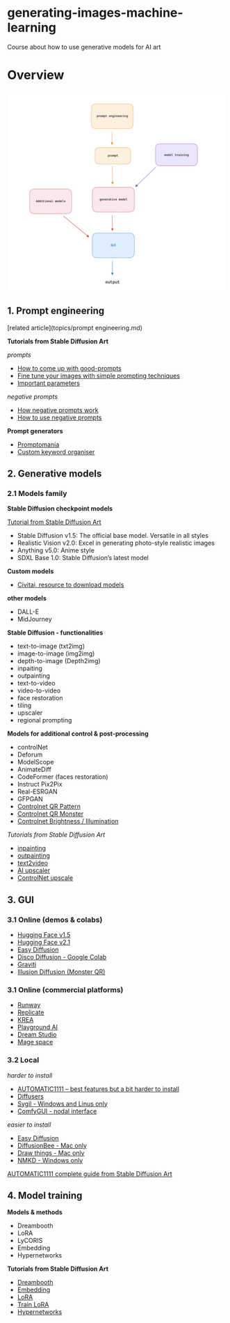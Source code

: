 # generating-images-machine-learning
Course about how to use generative models for AI art

# Overview

<img src="assets/generative models workflow.png" width="500" alt="generative model workflow">

## 1. Prompt engineering

[related article](topics/prompt engineering.md)

**Tutorials from Stable Diffusion Art**

_prompts_

- [How to come up with good-prompts](https://stable-diffusion-art.com/how-to-come-up-with-good-prompts-for-ai-image-generation/)
- [Fine tune your images with simple prompting techniques](https://stable-diffusion-art.com/fine-tune-your-ai-images-with-these-simple-prompting-techniques/)
- [Important parameters](https://stable-diffusion-art.com/know-these-important-parameters-for-stunning-ai-images/)

_negative prompts_

- [How negative prompts work](https://stable-diffusion-art.com/how-negative-prompt-work/)
- [How to use negative prompts](https://stable-diffusion-art.com/how-to-use-negative-prompts/)

**Prompt generators**

- [Promptomania](https://promptomania.com/stable-diffusion-prompt-builder/)
- [Custom keyword organiser](https://docs.google.com/spreadsheets/d/1w953xYyb_6HoUXF_SiLdPkpA_IljhAjN31z6pnjKh1s/edit?usp=sharing)

## 2. Generative models

### 2.1 Models family

**Stable Diffusion checkpoint models**

[Tutorial from Stable Diffusion Art](https://stable-diffusion-art.com/models/)

- Stable Diffusion v1.5: The official base model. Versatile in all styles
- Realistic Vision v2.0: Excel in generating photo-style realistic images
- Anything v5.0: Anime style
- SDXL Base 1.0: Stable Diffusion’s latest model

**Custom models**
- [Civitai, resource to download models](https://civitai.com/)

**other models**

- DALL-E
- MidJourney

**Stable Diffusion - functionalities**

- text-to-image (txt2img)
- image-to-image (img2img)
- depth-to-image (Depth2img)
- inpaiting
- outpainting
- text-to-video
- video-to-video
- face restoration
- tiling
- upscaler
- regional prompting

**Models for additional control & post-processing**

- controlNet
- Deforum
- ModelScope
- AnimateDiff
- CodeFormer (faces restoration)
- Instruct Pix2Pix
- Real-ESRGAN
- GFPGAN
- [Controlnet QR Pattern](https://civitai.com/models/90940/controlnet-qr-pattern-qr-codes)
- [Controlnet QR Monster](https://huggingface.co/monster-labs/control_v1p_sd15_qrcode_monster)
- [Controlnet Brightness / Illumination](https://huggingface.co/ioclab/ioc-controlnet/tree/main/models)

_Tutorials from Stable Diffusion Art_

- [inpainting](https://stable-diffusion-art.com/inpainting_basics/)
- [outpainting](https://stable-diffusion-art.com/outpainting/)
- [text2video](https://stable-diffusion-art.com/text-to-video/)
- [AI upscaler](https://stable-diffusion-art.com/ai-upscaler/)
- [ControlNet upscale](https://stable-diffusion-art.com/controlnet-upscale/)


## 3. GUI

### 3.1 Online (demos & colabs)

- [Hugging Face v1.5](https://huggingface.co/spaces/runwayml/stable-diffusion-v1-5)
- [Hugging Face v2.1](https://huggingface.co/spaces/stabilityai/stable-diffusion)
- [Easy Diffusion](https://stablediffusion.gigantic.work/)
- [Disco Diffusion - Google Colab](https://colab.research.google.com/github/alembics/disco-diffusion/blob/main/Disco_Diffusion.ipynb)
- [Graviti](https://library.graviti.com/)
- [Illusion Diffusion (Monster QR)](https://huggingface.co/spaces/AP123/IllusionDiffusion)


### 3.1 Online (commercial platforms)

- [Runway](https://runwayml.com/)
- [Replicate](https://replicate.com/)
- [KREA](https://www.krea.ai/)
- [Playground AI](https://playgroundai.com/)
- [Dream Studio](https://beta.dreamstudio.ai/generate)
- [Mage space](https://www.mage.space/)

### 3.2 Local

_harder to install_
- [AUTOMATIC1111 – best features but a bit harder to install](https://github.com/AUTOMATIC1111/stable-diffusion-webui)
- [Diffusers](https://huggingface.co/docs/diffusers/index)
- [Sygil - Windows and Linus only](https://github.com/Sygil-Dev/sygil-webui)
- [ComfyGUI - nodal interface](https://github.com/comfyanonymous/ComfyUI)

_easier to install_
- [Easy Diffusion](https://easydiffusion.github.io/)
- [DiffusionBee - Mac only](https://diffusionbee.com/)
- [Draw things - Mac only](https://drawthings.ai/)
- [NMKD - Windows only](https://nmkd.itch.io/t2i-gui)

[AUTOMATIC1111 complete guide from Stable Diffusion Art](https://stable-diffusion-art.com/automatic1111/)

## 4. Model training

**Models & methods**
- Dreambooth
- LoRA
- LyCORIS
- Embedding
- Hypernetworks

**Tutorials from Stable Diffusion Art**
- [Dreambooth](https://stable-diffusion-art.com/dreambooth/)
- [Embedding](https://stable-diffusion-art.com/embedding/)
- [LoRA](https://stable-diffusion-art.com/lora/)
- [Train LoRA](https://stable-diffusion-art.com/train-lora/)
- [Hypernetworks](https://stable-diffusion-art.com/hypernetwork/)